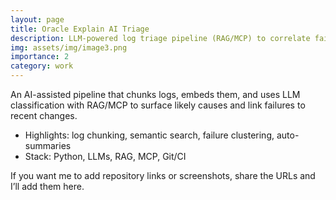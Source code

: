 ```yaml
---
layout: page
title: Oracle Explain AI Triage
description: LLM-powered log triage pipeline (RAG/MCP) to correlate failures with code changes and speed up QA.
img: assets/img/image3.png
importance: 2
category: work
---
```


An AI-assisted pipeline that chunks logs, embeds them, and uses LLM classification with RAG/MCP to surface likely causes and link failures to recent changes.

- Highlights: log chunking, semantic search, failure clustering, auto-summaries
- Stack: Python, LLMs, RAG, MCP, Git/CI

If you want me to add repository links or screenshots, share the URLs and I’ll add them here.
